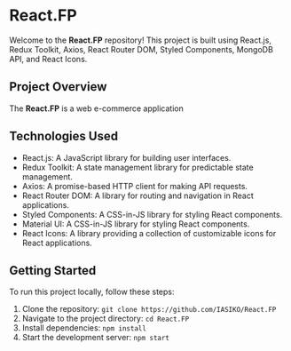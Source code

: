 # React.FP

Welcome to the **React.FP** repository! This project is built using React.js, Redux Toolkit, Axios, React Router DOM, Styled Components, MongoDB API, and React Icons.

## Project Overview

The **React.FP** is a web e-commerce application 
## Technologies Used

- React.js: A JavaScript library for building user interfaces.
- Redux Toolkit: A state management library for predictable state management.
- Axios: A promise-based HTTP client for making API requests.
- React Router DOM: A library for routing and navigation in React applications.
- Styled Components: A CSS-in-JS library for styling React components.
- Material UI: A CSS-in-JS library for styling React components.
- React Icons: A library providing a collection of customizable icons for React applications.

## Getting Started

To run this project locally, follow these steps:

1. Clone the repository: `git clone https://github.com/IASIKO/React.FP`
2. Navigate to the project directory: `cd React.FP`
3. Install dependencies: `npm install`
4. Start the development server: `npm start`


